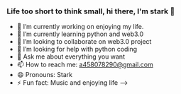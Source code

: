 ### Life too short to think small, hi there, I'm stark 👋

<!--
**zhengtianl/zhengtianl** is a ✨ _special_ ✨ repository because its `README.md` (this file) appears on your GitHub profile.

Here are some ideas to get you started:

- 🔭 I’m currently working on enjoying my life.
- 🌱 I’m currently learning python and web3.0
- 👯 I’m looking to collaborate on web3.0 project
- 🤔 I’m looking for help with python coding
- 💬 Ask me about everything you want
- 📫 How to reach me: a458078290@gmail.com
- 😄 Pronouns: Stark
- ⚡ Fun fact: Music and enjoying life
-->
- 🔭 I’m currently working on enjoying my life.
- 🌱 I’m currently learning python and web3.0
- 👯 I’m looking to collaborate on web3.0 project
- 🤔 I’m looking for help with python coding
- 💬 Ask me about everything you want
- 📫 How to reach me: a458078290@gmail.com
- 😄 Pronouns: Stark
- ⚡ Fun fact: Music and enjoying life
-->
